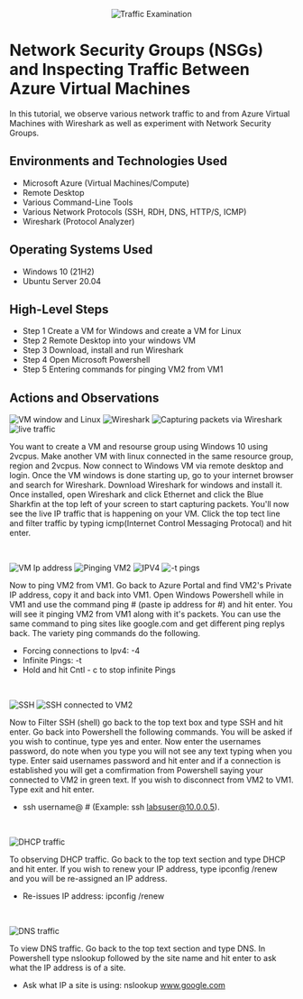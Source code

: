 <p align="center">
<img src="https://i.imgur.com/Ua7udoS.png" alt="Traffic Examination"/>
</p>

<h1>Network Security Groups (NSGs) and Inspecting Traffic Between Azure Virtual Machines</h1>
In this tutorial, we observe various network traffic to and from Azure Virtual Machines with Wireshark as well as experiment with Network Security Groups. <br />


<h2>Environments and Technologies Used</h2>

- Microsoft Azure (Virtual Machines/Compute)
- Remote Desktop
- Various Command-Line Tools
- Various Network Protocols (SSH, RDH, DNS, HTTP/S, ICMP)
- Wireshark (Protocol Analyzer)

<h2>Operating Systems Used </h2>

- Windows 10 (21H2)
- Ubuntu Server 20.04

<h2>High-Level Steps</h2>

- Step 1
  Create a VM for Windows and create a VM for Linux
- Step 2
  Remote Desktop into your windows VM
- Step 3
  Download, install and run Wireshark
- Step 4
  Open Microsoft Powershell
- Step 5
  Entering commands for pinging VM2 from VM1

  
<h2>Actions and Observations</h2>

<p>
  
![VM window and Linux](https://github.com/Onstarva/azure-network-protocols/assets/166679644/7f11c016-61e3-47cf-8020-899618b2b9ef)
![Wireshark](https://github.com/Onstarva/azure-network-protocols/assets/166679644/7598d104-cd19-4292-93ea-54dc6a0a7c70)
![Capturing packets via Wireshark](https://github.com/Onstarva/azure-network-protocols/assets/166679644/906fe341-7a3e-4bd6-b082-a3d2396d51e4)
![live traffic](https://github.com/Onstarva/azure-network-protocols/assets/166679644/f0b71cf2-d949-414c-8cbd-dd6259a0f828)



</p>
<p>
You want to create a VM and resourse group using Windows 10 using 2vcpus. Make another VM with linux connected in the same resource group, region and 2vcpus. Now connect to Windows VM via remote desktop and login. Once the VM windows is done starting up, go to your internet browser and search for Wireshark. Download Wireshark for windows and install it. Once installed, open Wireshark and click Ethernet and click the Blue Sharkfin at the top left of your screen to start capturing packets. You'll now see the live IP traffic that is happening on your VM. Click the top tect line and filter traffic by typing icmp(Internet Control Messaging Protocal) and hit enter. 
</p>
<br />

<p>
  
![VM Ip address](https://github.com/Onstarva/azure-network-protocols/assets/166679644/72dd0933-e37e-47ed-afef-298a3dd8f613)
![Pinging VM2](https://github.com/Onstarva/azure-network-protocols/assets/166679644/72e3b77b-38dc-4583-90c4-d55e7d740a4f)
![IPV4](https://github.com/Onstarva/azure-network-protocols/assets/166679644/25dd90ba-c083-4439-9a4a-846915df6f56)
![-t pings](https://github.com/Onstarva/azure-network-protocols/assets/166679644/b69c5a78-153d-4673-8a38-05c4f5f0693f)




</p>
<p>
Now to ping VM2 from VM1. Go back to Azure Portal and find VM2's Private IP address, copy it and back into VM1. Open Windows Powershell while in VM1 and use the command ping # (paste ip address for #) and hit enter. You will see it pinging VM2 from VM1 along with it's packets. You can use the same command to ping sites like google.com and get different ping replys back. The variety ping commands do the following.
  
- Forcing connections to Ipv4: -4
- Infinite Pings: -t
- Hold and hit Cntl - c to stop infinite Pings
  
</p>
<br />

<p>
  
![SSH](https://github.com/Onstarva/azure-network-protocols/assets/166679644/a4f8d374-9912-4a31-b977-0443f6d5b35d)
![SSH connected to VM2](https://github.com/Onstarva/azure-network-protocols/assets/166679644/718bec77-a7b4-499d-b140-7ede0fd911cf)


</p>
<p>
Now to Filter SSH (shell) go back to the top text box and type SSH and hit enter. Go back into Powershell the following commands. You will be asked if you wish to continue, type yes and enter. Now enter the usernames password, do note when you type you will not see any text typing when you type. Enter said usernames password and hit enter and if a connection is established you will get a comfirmation from Powershell saying your connected to VM2 in green text. If you wish to disconnect from VM2 to VM1. Type exit and hit enter.
  
- ssh username@ # (Example: ssh labsuser@10.0.0.5).
  
</p>
<br />

<p>
  
![DHCP traffic](https://github.com/Onstarva/azure-network-protocols/assets/166679644/b352a1db-6b50-4231-b524-c4d65eb64f89)


</p>
<p>
To observing DHCP traffic. Go back to the top text section and type DHCP and hit enter. If you wish to renew your IP address, type ipconfig /renew and you will be re-assigned an IP address.
  
- Re-issues IP address: ipconfig /renew
  
</p>
<br />

<p>
  
![DNS traffic](https://github.com/Onstarva/azure-network-protocols/assets/166679644/6108db23-5c06-4e3c-98e8-4d46ed291470)


</p>
<p>
To view DNS traffic. Go back to the top text section and type DNS. In Powershell type nslookup followed by the site name and hit enter to ask what the IP address is of a site.
  
- Ask what IP a site is using: nslookup www.google.com

</p>
